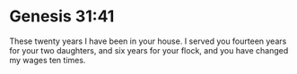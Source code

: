 # Genesis 31:41

These twenty years I have been in your house. I served you fourteen years for your two daughters, and six years for your flock, and you have changed my wages ten times.
